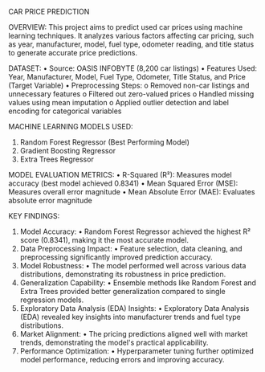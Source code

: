CAR PRICE PREDICTION

OVERVIEW:
This project aims to predict used car prices using machine learning techniques. It analyzes various factors affecting car pricing, such as year, manufacturer, model, fuel type, odometer reading, and title status to generate accurate price predictions.

DATASET:
•	Source: OASIS INFOBYTE (8,200 car listings)
•	Features Used: Year, Manufacturer, Model, Fuel Type, Odometer, Title Status, and Price (Target Variable)
•	Preprocessing Steps:
o	Removed non-car listings and unnecessary features
o	Filtered out zero-valued prices
o	Handled missing values using mean imputation
o	Applied outlier detection and label encoding for categorical variables

MACHINE LEARNING MODELS USED:
1.	Random Forest Regressor (Best Performing Model)
2.	Gradient Boosting Regressor
3.	Extra Trees Regressor

MODEL EVALUATION METRICS:
•	R-Squared (R²): Measures model accuracy (best model achieved 0.8341)
•	Mean Squared Error (MSE): Measures overall error magnitude
•	Mean Absolute Error (MAE): Evaluates absolute error magnitude

KEY FINDINGS:
1. Model Accuracy:
•	Random Forest Regressor achieved the highest R² score (0.8341), making it the most accurate model.
2. Data Preprocessing Impact:
•	Feature selection, data cleaning, and preprocessing significantly improved prediction accuracy.
3. Model Robustness:
•	The model performed well across various data distributions, demonstrating its robustness in price prediction.
4. Generalization Capability:
•	Ensemble methods like Random Forest and Extra Trees provided better generalization compared to single regression models.
5. Exploratory Data Analysis (EDA) Insights:
•	Exploratory Data Analysis (EDA) revealed key insights into manufacturer trends and fuel type distributions.
6. Market Alignment:
•	The pricing predictions aligned well with market trends, demonstrating the model's practical applicability.
7. Performance Optimization:
•	Hyperparameter tuning further optimized model performance, reducing errors and improving accuracy.


